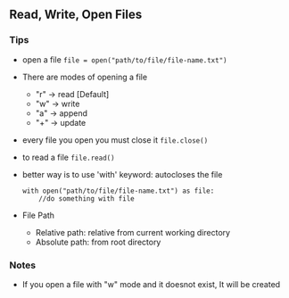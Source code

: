 
## Read, Write, Open Files

### Tips
- open a file ```file = open("path/to/file/file-name.txt")```
- There are modes of opening a file
    - "r" -> read [Default]
    - "w" -> write
    - "a" -> append
    - "+" -> update

- every file you open you must close it ```file.close()```
- to read a file ```file.read()```


- better way is to use 'with' keyword: autocloses the file
    ```
    with open("path/to/file/file-name.txt") as file:
        //do something with file
    ```

- File Path
    - Relative path: relative from current working directory
    - Absolute path: from root directory

    
### Notes
- If you open a file with "w" mode and it doesnot exist, It will be created
